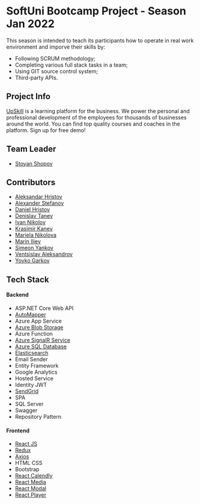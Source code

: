 # SoftUni Bootcamp Project - Season Jan 2022
This season is intended to teach its participants how to operate in real work environment and imporve their skills by:
- Following SCRUM methodology;
- Completing various full stack tasks in a team;
- Using GIT source control system;
- Third-party APIs.


## Project Info
[UpSkill](https://upskills.azurewebsites.net/) is a learning platform for the business. We power the personal and professional development of the employees for thousands of businesses around the world. You can find top quality courses and coaches in the platform. Sign up for free demo!

## Team Leader
* [Stoyan Shopov](https://github.com/StoyanShopov)

## Contributors
* [Aleksandar Hristov](https://github.com/AleksandarHristovGithub)
* [Alexander Stefanov](https://github.com/jtreesbg)
* [Daniel Hristov](https://github.com/DaniHristov)
* [Denislav Tanev](https://github.com/DenislavTanev)
* [Ivan Nikolov](https://github.com/nikolov-ivan)
* [Krasimir Kanev](https://github.com/knaevKMK)
* [Mariela Nikolova](https://github.com/MarielaBN)
* [Marin Iliev](https://github.com/mv-iliev01)
* [Simeon Yankov](https://github.com/Simeon-Yankov)
* [Ventsislav Aleksandrov](https://github.com/VentsislavAleksandrov)
* [Yovko Garkov](https://github.com/yovko93)

## Tech Stack
#### Backend
- ASP.NET Core Web API
- [AutoMapper](https://github.com/StoyanShopov/curly-waffle/tree/dev/Services/SBC.Services.Mapping)
- Azure App Service
- [Azure Blob Storage](https://azure.microsoft.com/en-us/services/storage/blobs/)
- Azure Function
- [Azure SignalR Service](https://docs.microsoft.com/en-us/azure/azure-signalr/)
- [Azure SQL Database](https://azure.microsoft.com/en-us/products/azure-sql/database/)
- [Elasticsearch](https://www.elastic.co/)
- Email Sender
- Entity Framework
- Google Analytics
- Hosted Service
- Identity JWT
- [SendGrid](https://sendgrid.com/)
- SPA
- SQL Server
- Swagger
- Repository Pattern

#### Frontend
- [React JS](https://reactjs.org/)
- [Redux](https://react-redux.js.org/)
- [Axios](https://www.npmjs.com/package/axios)
- HTML CSS
- Bootstrap
- [React Calendly](https://www.npmjs.com/package/react-calendly)
- [React Media](https://www.npmjs.com/package/reactjs-media)
- [React Modal](https://www.npmjs.com/package/react-modal)
- [React Player](https://www.npmjs.com/package/react-player)
